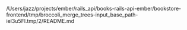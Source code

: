 /Users/jazz/projects/ember/rails_api/books-rails-api-ember/bookstore-frontend/tmp/broccoli_merge_trees-input_base_path-iel3u5Fl.tmp/2/README.md